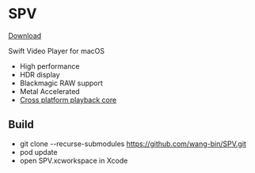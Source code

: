 # SPV

[Download](https://sourceforge.net/projects/mdk-sdk/files/app/SPV.app.tar.xz/download)

Swift Video Player for macOS

- High performance
- HDR display
- Blackmagic RAW support
- Metal Accelerated
- [Cross platform playback core](https://github.com/wang-bin/mdk-sdk)

## Build

- git clone --recurse-submodules https://github.com/wang-bin/SPV.git
- pod update
- open SPV.xcworkspace in Xcode
